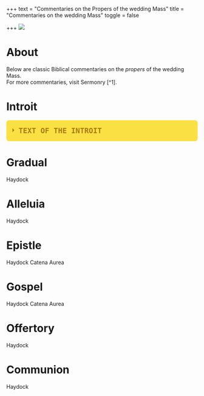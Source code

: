 +++
text = "Commentaries on the Propers of the wedding Mass"
title = "Commentaries on the wedding Mass"
toggle = false

+++
![](/uploads/_MG_0413-min.JPG)

# About

Below are classic Biblical commentaries on the _propers_ of the wedding Mass.  
For more commentaries, visit Sermonry \[^1\].

# Introit

<html>
<div class="wrap-collabsible">
  <input id="collapsible" class="toggle" type="checkbox">
  <label for="collapsible" class="lbl-toggle">Text of the Introit</label>
  <div class="collapsible-content">
    <div class="content-inner">
      <p>
Tobias 7:15; 8:19
        
Deus Israel coniungat vos: et ipse sit vobiscum, qui misertus est duobus unicis: et nunc, Domine, fac eos plenius benedicere te. 
May the God of Israel join you together: and may He be with you, who was merciful to two only children: and now, O Lord, make them bless Thee more fully.  
      </p>
    </div>
  </div>
</div>

<style>
  .wrap-collabsible {
  margin-bottom: 1.2rem 0;
}

input[type='checkbox'] {
  display: none;
}

.lbl-toggle {
  display: block;

  font-weight: bold;
  font-family: monospace;
  font-size: 1.2rem;
  text-transform: uppercase;
  text-align: left;

  padding: 1rem;

  color: #A77B0E;
  background: #FAE042;

  cursor: pointer;

  border-radius: 7px;
  transition: all 0.25s ease-out;
}

.lbl-toggle:hover {
  color: #7C5A0B;
}

.lbl-toggle::before {
  content: ' ';
  display: inline-block;

  border-top: 5px solid transparent;
  border-bottom: 5px solid transparent;
  border-left: 5px solid currentColor;
  vertical-align: middle;
  margin-right: .7rem;
  transform: translateY(-2px);

  transition: transform .2s ease-out;
}

.toggle:checked + .lbl-toggle::before {
  transform: rotate(90deg) translateX(-3px);
}

.collapsible-content {
  max-height: 0px;
  overflow: hidden;
  transition: max-height .25s ease-in-out;
}

.toggle:checked + .lbl-toggle + .collapsible-content {
  max-height: 350px;
}

.toggle:checked + .lbl-toggle {
  border-bottom-right-radius: 0;
  border-bottom-left-radius: 0;
}

.collapsible-content .content-inner {
  background: rgba(250, 224, 66, .2);
  border-bottom: 1px solid rgba(250, 224, 66, .45);
  border-bottom-left-radius: 7px;
  border-bottom-right-radius: 7px;
  padding: .5rem 1rem;
}
</style>
</html>

# Gradual
Haydock

# Alleluia
Haydock

# Epistle
Haydock 
Catena Aurea

# Gospel
Haydock 
Catena Aurea

# Offertory
Haydock 

# Communion
Haydock 
